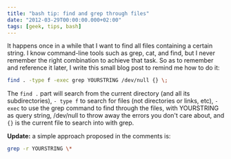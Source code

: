 ```yaml
---
title: "bash tip: find and grep through files"
date: "2012-03-29T00:00:00.000+02:00"
tags: [geek, tips, bash]
---
```


It happens once in a while that I want to find all files containing a certain string. I know command-line tools such as grep, cat, and find, but I never remember the right combination to achieve that task. So as to remember and reference it later, I write this small blog post to remind me how to do it:

```bash
find . -type f -exec grep YOURSTRING /dev/null {} \;
```

The `find .` part will search from the current directory (and all its subdirectories), `- type f` to search for files (not directories or links, etc), `-exec` to use the grep command to find through the files, with YOURSTRING as query string, /dev/null to throw away the errors you don't care about, and `{}` is the current file to search into with grep.

**Update:** a simple approach proposed in the comments is:

```bash
grep -r YOURSTRING \*
```